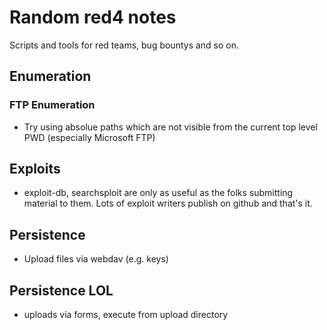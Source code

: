 # Random red4 notes
Scripts and tools for red teams, bug bountys and so on.

## Enumeration

### FTP Enumeration
* Try using absolue paths which are not visible from the current top level PWD (especially Microsoft FTP)

## Exploits
* exploit-db, searchsploit are only as useful as the folks submitting material to them.  Lots of exploit writers publish on github and that's it.

## Persistence
* Upload files via webdav (e.g. keys)

## Persistence LOL 
* uploads via forms, execute from upload directory




